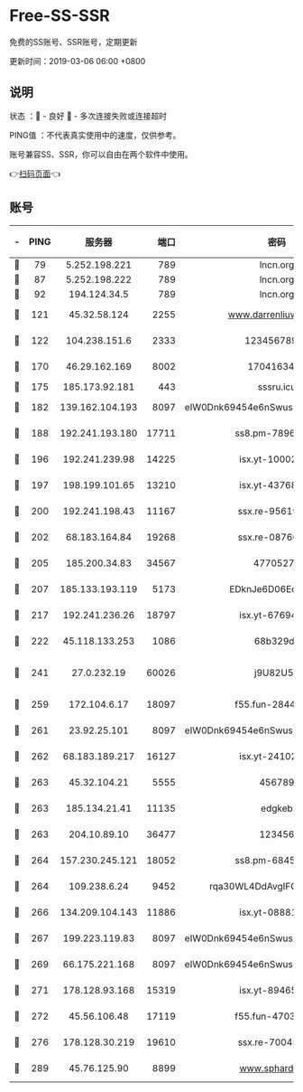 # Free-SS-SSR

免费的SS账号、SSR账号，定期更新

更新时间：2019-03-06 06:00 +0800

## 说明

状态     ：🙂 - 良好 🙁 - 多次连接失败或连接超时

PING值   ：不代表真实使用中的速度，仅供参考。

账号兼容SS、SSR，你可以自由在两个软件中使用。

👉[扫码页面](https://liesauer.github.io/free-ss-ssr.github.io/)👈

## 账号

|-|PING|服务器|端口|密码|加密方式|区域|
|:----:|:----:|:-----:|-----:|:----:|:----:|:----:|
|🙂|79|5.252.198.221|789|lncn.org|rc4|JP|
|🙂|87|5.252.198.222|789|lncn.org|rc4|JP|
|🙂|92|194.124.34.5|789|lncn.org|rc4|JP|
|🙂|121|45.32.58.124|2255|www.darrenliuwei.com|aes-256-cfb|JP|
|🙂|122|104.238.151.6|2333|12345678900|aes-256-cfb|JP|
|🙂|170|46.29.162.169|8002|1704163453|aes-256-cfb|RU|
|🙂|175|185.173.92.181|443|sssru.icu|rc4-md5|RU|
|🙂|182|139.162.104.193|8097|eIW0Dnk69454e6nSwuspv9DmS201tQ0D|aes-256-cfb|JP|
|🙂|188|192.241.193.180|17711|ss8.pm-78965598|aes-256-cfb|US|
|🙂|196|192.241.239.98|14225|isx.yt-10002331|aes-256-cfb|US|
|🙂|197|198.199.101.65|13210|isx.yt-43768936|aes-256-cfb|US|
|🙂|200|192.241.198.43|11167|ssx.re-95619566|aes-256-cfb|US|
|🙂|202|68.183.164.84|19268|ssx.re-08766670|aes-256-cfb|US|
|🙂|205|185.200.34.83|34567|47705279|aes-256-cfb|US|
|🙂|207|185.133.193.119|5173|EDknJe6D06EoWDaw|aes-256-cfb|US|
|🙂|217|192.241.236.26|18797|isx.yt-67694274|aes-256-cfb|US|
|🙂|222|45.118.133.253|1086|68b329da|aes-256-cfb|SG|
|🙂|241|27.0.232.19|60026|j9U82U53|xchacha20-ietf-poly1305|HK|
|🙂|259|172.104.6.17|18097|f55.fun-28441819|aes-256-cfb|US|
|🙂|261|23.92.25.101|8097|eIW0Dnk69454e6nSwuspv9DmS201tQ0D|aes-256-cfb|US|
|🙂|262|68.183.189.217|16127|isx.yt-24102866|aes-256-cfb|SG|
|🙂|263|45.32.104.21|5555|456789|aes-256-cfb|SG|
|🙂|263|185.134.21.41|11135|edgkeb|aes-256-cfb|GB|
|🙂|263|204.10.89.10|36477|123456|aes-256-cfb|US|
|🙂|264|157.230.245.121|18052|ss8.pm-68457462|aes-256-cfb|SG|
|🙂|264|109.238.6.24|9452|rqa30WL4DdAvgIFG6Fs3znzTa|aes-256-cfb|FR|
|🙂|266|134.209.104.143|11886|isx.yt-08881056|aes-256-cfb|SG|
|🙂|267|199.223.119.83|8097|eIW0Dnk69454e6nSwuspv9DmS201tQ0D|aes-256-cfb|US|
|🙂|269|66.175.221.168|8097|eIW0Dnk69454e6nSwuspv9DmS201tQ0D|aes-256-cfb|US|
|🙂|271|178.128.93.168|15319|isx.yt-89465296|aes-256-cfb|SG|
|🙂|272|45.56.106.48|17119|f55.fun-47038034|aes-256-cfb|US|
|🙂|276|178.128.30.219|19610|ssx.re-70045890|aes-256-cfb|SG|
|🙂|289|45.76.125.90|8899|www.sphard.com|aes-256-cfb|JP|
